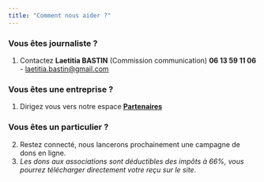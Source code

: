 ```yaml
---
title: "Comment nous aider ?"
---
```


### Vous êtes journaliste ?

1. Contactez **Laetitia BASTIN** (Commission communication)  **06 13 59 11 06** - laetitia.bastin@gmail.com

### Vous êtes une entreprise ?

1. Dirigez vous vers notre espace [**Partenaires**](/partenaires)

### Vous êtes un particulier ?

2. Restez connecté, nous lancerons prochainement une campagne de dons en ligne.
1. *Les dons aux associations sont déductibles des impôts à 66%, vous pourrez télécharger directement votre reçu sur le site.*
